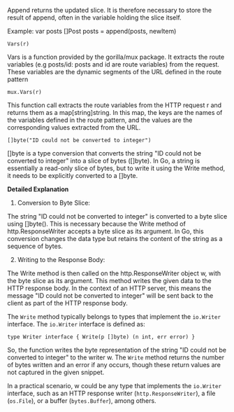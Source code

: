 Append returns the updated slice. It is therefore necessary to store the result of append, often in the variable holding the slice itself.

Example:
            var posts []Post
            posts = append(posts, newItem)


`Vars(r)`

Vars is a function provided by the gorilla/mux package. It extracts the route variables 
(e.g posts/id: posts and id are route variables) from the request. 
These variables are the dynamic segments of the URL defined in the route pattern

`mux.Vars(r)`

This function call extracts the route variables from the HTTP request r and returns them as a map[string]string. 
In this map, the keys are the names of the variables defined in the route pattern, and the values are the corresponding 
values extracted from the URL.

`[]byte("ID could not be converted to integer")`

[]byte is a type conversion that converts the string "ID could not be converted to integer" into a slice of bytes ([]byte). 
In Go, a string is essentially a read-only slice of bytes, but to write it using the Write method, 
it needs to be explicitly converted to a []byte.

**Detailed Explanation**

1. Conversion to Byte Slice:

The string "ID could not be converted to integer" is converted to a byte slice using []byte(). 
This is necessary because the Write method of http.ResponseWriter accepts a byte slice as its argument. 
In Go, this conversion changes the data type but retains the content of the string as a sequence of bytes.

2. Writing to the Response Body:

The Write method is then called on the http.ResponseWriter object w, with the byte slice as its argument. 
This method writes the given data to the HTTP response body.
In the context of an HTTP server, this means the message "ID could not be converted to integer" 
will be sent back to the client as part of the HTTP response body.

The `Write` method typically belongs to types that implement the `io.Writer` interface. The `io.Writer` interface is defined as:

`type Writer interface {
    Write(p []byte) (n int, err error)
}`

So, the function writes the byte representation of the string "ID could not be converted to integer" to the writer w. The `Write` method returns the number of bytes written and an error if any occurs, though these return values are not captured in the given snippet.

In a practical scenario, w could be any type that implements the `io.Writer` interface, such as an HTTP response writer (`http.ResponseWriter`), a file (`os.File`), or a buffer (`bytes.Buffer`), among others.
